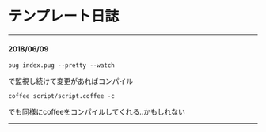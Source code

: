 # テンプレート日誌
---
#### 2018/06/09
```
pug index.pug --pretty --watch
```
で監視し続けて変更があればコンパイル

```
coffee script/script.coffee -c
```
でも同様にcoffeeをコンパイルしてくれる..かもしれない


---
